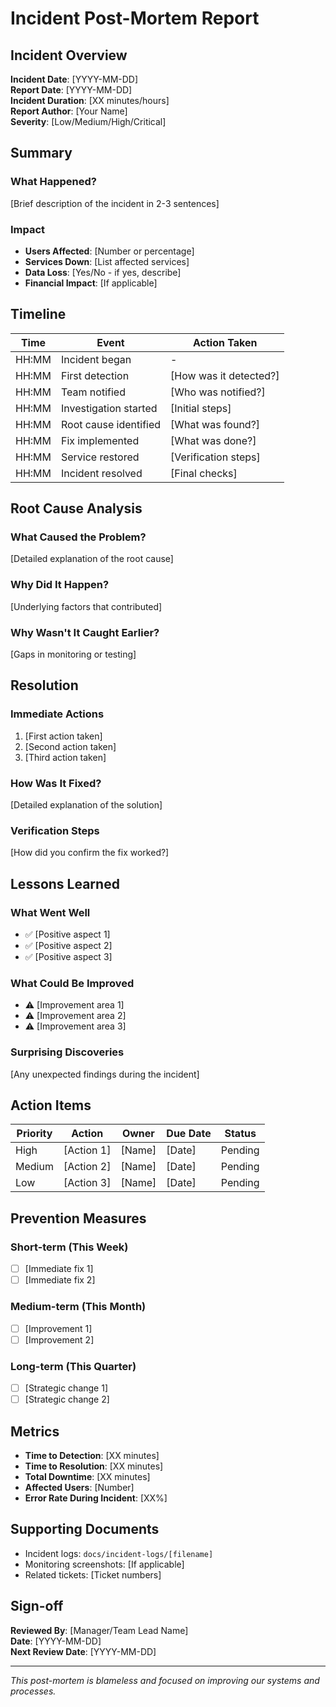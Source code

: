 # Incident Post-Mortem Report

## Incident Overview

**Incident Date**: [YYYY-MM-DD]  
**Report Date**: [YYYY-MM-DD]  
**Incident Duration**: [XX minutes/hours]  
**Report Author**: [Your Name]  
**Severity**: [Low/Medium/High/Critical]

## Summary

### What Happened?
[Brief description of the incident in 2-3 sentences]

### Impact
- **Users Affected**: [Number or percentage]
- **Services Down**: [List affected services]
- **Data Loss**: [Yes/No - if yes, describe]
- **Financial Impact**: [If applicable]

## Timeline

| Time | Event | Action Taken |
|------|-------|--------------|
| HH:MM | Incident began | - |
| HH:MM | First detection | [How was it detected?] |
| HH:MM | Team notified | [Who was notified?] |
| HH:MM | Investigation started | [Initial steps] |
| HH:MM | Root cause identified | [What was found?] |
| HH:MM | Fix implemented | [What was done?] |
| HH:MM | Service restored | [Verification steps] |
| HH:MM | Incident resolved | [Final checks] |

## Root Cause Analysis

### What Caused the Problem?
[Detailed explanation of the root cause]

### Why Did It Happen?
[Underlying factors that contributed]

### Why Wasn't It Caught Earlier?
[Gaps in monitoring or testing]

## Resolution

### Immediate Actions
1. [First action taken]
2. [Second action taken]
3. [Third action taken]

### How Was It Fixed?
[Detailed explanation of the solution]

### Verification Steps
[How did you confirm the fix worked?]

## Lessons Learned

### What Went Well
- ✅ [Positive aspect 1]
- ✅ [Positive aspect 2]
- ✅ [Positive aspect 3]

### What Could Be Improved
- ⚠️ [Improvement area 1]
- ⚠️ [Improvement area 2]
- ⚠️ [Improvement area 3]

### Surprising Discoveries
[Any unexpected findings during the incident]

## Action Items

| Priority | Action | Owner | Due Date | Status |
|----------|--------|-------|----------|--------|
| High | [Action 1] | [Name] | [Date] | Pending |
| Medium | [Action 2] | [Name] | [Date] | Pending |
| Low | [Action 3] | [Name] | [Date] | Pending |

## Prevention Measures

### Short-term (This Week)
- [ ] [Immediate fix 1]
- [ ] [Immediate fix 2]

### Medium-term (This Month)
- [ ] [Improvement 1]
- [ ] [Improvement 2]

### Long-term (This Quarter)
- [ ] [Strategic change 1]
- [ ] [Strategic change 2]

## Metrics

- **Time to Detection**: [XX minutes]
- **Time to Resolution**: [XX minutes]
- **Total Downtime**: [XX minutes]
- **Affected Users**: [Number]
- **Error Rate During Incident**: [XX%]

## Supporting Documents

- Incident logs: `docs/incident-logs/[filename]`
- Monitoring screenshots: [If applicable]
- Related tickets: [Ticket numbers]

## Sign-off

**Reviewed By**: [Manager/Team Lead Name]  
**Date**: [YYYY-MM-DD]  
**Next Review Date**: [YYYY-MM-DD]

---

*This post-mortem is blameless and focused on improving our systems and processes.*